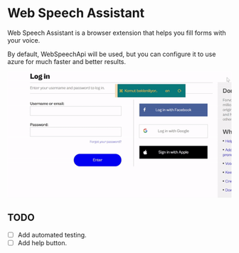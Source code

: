 # Web Speech Assistant

Web Speech Assistant is a browser extension that helps you fill forms with your voice.

By default, WebSpeechApi will be used, but you can configure it to use azure for much faster and better results.

![](https://github.com/AbdullahAleiti/web-speech-assistant/blob/master/showcase.gif)

## TODO

- [ ] Add automated testing.
- [ ] Add help button.
